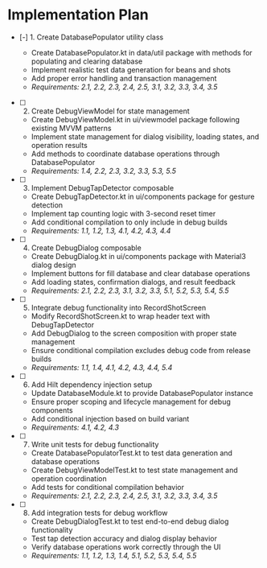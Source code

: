# Implementation Plan

- [-] 1. Create DatabasePopulator utility class



  - Create DatabasePopulator.kt in data/util package with methods for populating and clearing database
  - Implement realistic test data generation for beans and shots
  - Add proper error handling and transaction management
  - _Requirements: 2.1, 2.2, 2.3, 2.4, 2.5, 3.1, 3.2, 3.3, 3.4, 3.5_

- [ ] 2. Create DebugViewModel for state management

  - Create DebugViewModel.kt in ui/viewmodel package following existing MVVM patterns
  - Implement state management for dialog visibility, loading states, and operation results
  - Add methods to coordinate database operations through DatabasePopulator
  - _Requirements: 1.4, 2.2, 2.3, 3.2, 3.3, 5.3, 5.5_

- [ ] 3. Implement DebugTapDetector composable

  - Create DebugTapDetector.kt in ui/components package for gesture detection
  - Implement tap counting logic with 3-second reset timer
  - Add conditional compilation to only include in debug builds
  - _Requirements: 1.1, 1.2, 1.3, 4.1, 4.2, 4.3, 4.4_

- [ ] 4. Create DebugDialog composable

  - Create DebugDialog.kt in ui/components package with Material3 dialog design
  - Implement buttons for fill database and clear database operations
  - Add loading states, confirmation dialogs, and result feedback
  - _Requirements: 2.1, 2.2, 2.3, 3.1, 3.2, 3.3, 5.1, 5.2, 5.3, 5.4, 5.5_

- [ ] 5. Integrate debug functionality into RecordShotScreen

  - Modify RecordShotScreen.kt to wrap header text with DebugTapDetector
  - Add DebugDialog to the screen composition with proper state management
  - Ensure conditional compilation excludes debug code from release builds
  - _Requirements: 1.1, 1.4, 4.1, 4.2, 4.3, 4.4, 5.4_

- [ ] 6. Add Hilt dependency injection setup

  - Update DatabaseModule.kt to provide DatabasePopulator instance
  - Ensure proper scoping and lifecycle management for debug components
  - Add conditional injection based on build variant
  - _Requirements: 4.1, 4.2, 4.3_

- [ ] 7. Write unit tests for debug functionality

  - Create DatabasePopulatorTest.kt to test data generation and database operations
  - Create DebugViewModelTest.kt to test state management and operation coordination
  - Add tests for conditional compilation behavior
  - _Requirements: 2.1, 2.2, 2.3, 2.4, 2.5, 3.1, 3.2, 3.3, 3.4, 3.5_

- [ ] 8. Add integration tests for debug workflow

  - Create DebugDialogTest.kt to test end-to-end debug dialog functionality
  - Test tap detection accuracy and dialog display behavior
  - Verify database operations work correctly through the UI
  - _Requirements: 1.1, 1.2, 1.3, 1.4, 5.1, 5.2, 5.3, 5.4, 5.5_